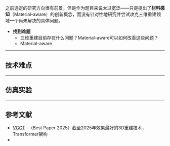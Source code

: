 之前选定的研究方向很有前景，但是作为题目来说太过宽泛——只是提出了**材料感知**（Material-aware）的创新概念，而没有针对性地研究并尝试攻克三维重建领域一个尚未解决的具体问题。

+ **找到难题**
	+ 三维重建目前存在什么问题？Material-aware可以如何改善这些问题？
	+ Material-aware



---
## 技术难点



---
## 仿真实验





---
## 参考文献

+ [VGGT](💐%20VGGT%20-%20Visual%20Geometry%20Grounded%20Transformer.md) -（Best Paper 2025）截至2025年效果最好的3D重建技术，Transformer架构
+ 